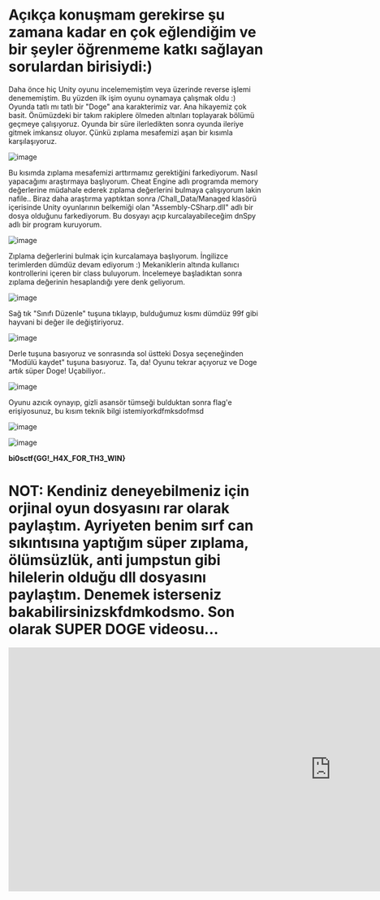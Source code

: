 <h1>Açıkça konuşmam gerekirse şu zamana kadar en çok eğlendiğim ve bir şeyler öğrenmeme katkı sağlayan sorulardan birisiydi:)<br></h1>
Daha önce hiç Unity oyunu incelememiştim veya üzerinde reverse işlemi denememiştim. Bu yüzden ilk işim oyunu oynamaya çalışmak oldu :)<br>
Oyunda tatlı mı tatlı bir "Doge" ana karakterimiz var. Ana hikayemiz çok basit. Önümüzdeki bir takım rakiplere ölmeden altınları toplayarak bölümü geçmeye çalışıyoruz. Oyunda bir süre ilerledikten sonra oyunda ileriye gitmek imkansız oluyor. Çünkü zıplama mesafemizi aşan bir kısımla karşılaşıyoruz.

![image](https://user-images.githubusercontent.com/88983987/214165191-12800235-bb48-47f9-9d28-1427ea8bd9ef.png)<br>

Bu kısımda zıplama mesafemizi arttırmamız gerektiğini farkediyorum. Nasıl yapacağımı araştırmaya başlıyorum. Cheat Engine adlı programda memory değerlerine müdahale ederek zıplama değerlerini bulmaya çalışıyorum lakin nafile.. Biraz daha araştırma yaptıktan sonra /Chall_Data/Managed klasörü içerisinde Unity oyunlarının belkemiği olan "Assembly-CSharp.dll" adlı bir dosya olduğunu farkediyorum. Bu dosyayı açıp kurcalayabileceğim dnSpy adlı bir program kuruyorum. <br>

![image](https://user-images.githubusercontent.com/88983987/214164545-a54a09c1-4c18-4fdf-8eab-a31a710bee87.png)<br>

Zıplama değerlerini bulmak için kurcalamaya başlıyorum. İngilizce terimlerden dümdüz devam ediyorum :) Mekaniklerin altında kullanıcı kontrollerini içeren bir class buluyorum. İncelemeye başladıktan sonra zıplama değerinin hesaplandığı yere denk geliyorum. <br>

![image](https://user-images.githubusercontent.com/88983987/214168745-0ebefa0a-2c0f-4182-bc1f-16b5d85e916c.png)<br>

Sağ tık "Sınıfı Düzenle" tuşuna tıklayıp, bulduğumuz kısmı dümdüz 99f gibi hayvani bi değer ile değiştiriyoruz.<br>

![image](https://user-images.githubusercontent.com/88983987/214169901-671776be-edd4-42d7-b84b-2921c6cf697c.png)<br>

Derle tuşuna basıyoruz ve sonrasında sol üstteki Dosya seçeneğinden "Modülü kaydet" tuşuna basıyoruz. Ta, da! Oyunu tekrar açıyoruz ve Doge artık süper Doge! Uçabiliyor..

![image](https://user-images.githubusercontent.com/88983987/214170428-ee21b2f2-804a-4428-95ef-ea761fe31e9b.png)<br>

Oyunu azıcık oynayıp, gizli asansör tümseği bulduktan sonra flag'e erişiyosunuz, bu kısım teknik bilgi istemiyorkdfmksdofmsd<br>

![image](https://user-images.githubusercontent.com/88983987/214170587-298f2dd3-a61f-4da2-a0a6-be17cf753141.png)

![image](https://user-images.githubusercontent.com/88983987/214170710-747fa907-8021-405b-a546-269f029210fe.png)

<b>bi0sctf{GG!_H4X_FOR_TH3_WIN}</b>
<h1>NOT: Kendiniz deneyebilmeniz için orjinal oyun dosyasını rar olarak paylaştım. Ayriyeten benim sırf can sıkıntısına yaptığım süper zıplama, ölümsüzlük, anti jumpstun gibi hilelerin olduğu dll dosyasını paylaştım. Denemek isterseniz bakabilirsinizskfdmkodsmo. Son olarak SUPER DOGE videosu...</h1>

<iframe width="1269" height="480" src="https://www.youtube.com/embed/gjoUSHgr7Cw" title="SUPER DOGE" frameborder="0" allow="accelerometer; autoplay; clipboard-write; encrypted-media; gyroscope; picture-in-picture; web-share" allowfullscreen></iframe>
